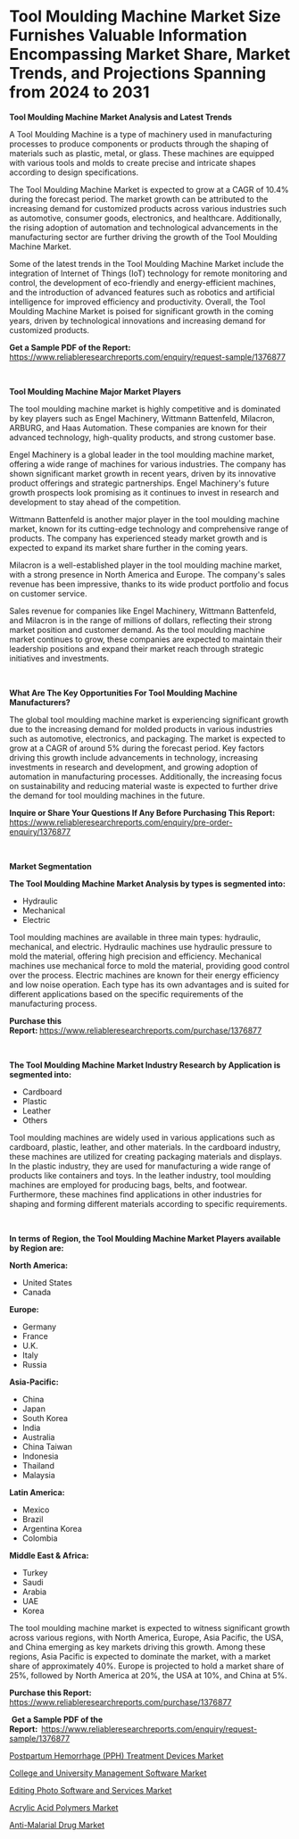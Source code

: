 <p><h1>Tool Moulding Machine Market Size Furnishes Valuable Information Encompassing Market Share, Market Trends, and Projections Spanning from 2024 to 2031</h1></p><p><strong>Tool Moulding Machine Market Analysis and Latest Trends</strong></p>
<p><p>A Tool Moulding Machine is a type of machinery used in manufacturing processes to produce components or products through the shaping of materials such as plastic, metal, or glass. These machines are equipped with various tools and molds to create precise and intricate shapes according to design specifications.</p><p>The Tool Moulding Machine Market is expected to grow at a CAGR of 10.4% during the forecast period. The market growth can be attributed to the increasing demand for customized products across various industries such as automotive, consumer goods, electronics, and healthcare. Additionally, the rising adoption of automation and technological advancements in the manufacturing sector are further driving the growth of the Tool Moulding Machine Market.</p><p>Some of the latest trends in the Tool Moulding Machine Market include the integration of Internet of Things (IoT) technology for remote monitoring and control, the development of eco-friendly and energy-efficient machines, and the introduction of advanced features such as robotics and artificial intelligence for improved efficiency and productivity. Overall, the Tool Moulding Machine Market is poised for significant growth in the coming years, driven by technological innovations and increasing demand for customized products.</p></p>
<p><strong>Get a Sample PDF of the Report:&nbsp;</strong> <a href="https://www.reliableresearchreports.com/enquiry/request-sample/1376877">https://www.reliableresearchreports.com/enquiry/request-sample/1376877</a></p>
<p>&nbsp;</p>
<p><strong>Tool Moulding Machine Major Market Players</strong></p>
<p><p>The tool moulding machine market is highly competitive and is dominated by key players such as Engel Machinery, Wittmann Battenfeld, Milacron, ARBURG, and Haas Automation. These companies are known for their advanced technology, high-quality products, and strong customer base.</p><p>Engel Machinery is a global leader in the tool moulding machine market, offering a wide range of machines for various industries. The company has shown significant market growth in recent years, driven by its innovative product offerings and strategic partnerships. Engel Machinery's future growth prospects look promising as it continues to invest in research and development to stay ahead of the competition.</p><p>Wittmann Battenfeld is another major player in the tool moulding machine market, known for its cutting-edge technology and comprehensive range of products. The company has experienced steady market growth and is expected to expand its market share further in the coming years.</p><p>Milacron is a well-established player in the tool moulding machine market, with a strong presence in North America and Europe. The company's sales revenue has been impressive, thanks to its wide product portfolio and focus on customer service.</p><p>Sales revenue for companies like Engel Machinery, Wittmann Battenfeld, and Milacron is in the range of millions of dollars, reflecting their strong market position and customer demand. As the tool moulding machine market continues to grow, these companies are expected to maintain their leadership positions and expand their market reach through strategic initiatives and investments.</p></p>
<p>&nbsp;</p>
<p><strong>What Are The Key Opportunities For Tool Moulding Machine Manufacturers?</strong></p>
<p><p>The global tool moulding machine market is experiencing significant growth due to the increasing demand for molded products in various industries such as automotive, electronics, and packaging. The market is expected to grow at a CAGR of around 5% during the forecast period. Key factors driving this growth include advancements in technology, increasing investments in research and development, and growing adoption of automation in manufacturing processes. Additionally, the increasing focus on sustainability and reducing material waste is expected to further drive the demand for tool moulding machines in the future.</p></p>
<p><strong>Inquire or Share Your Questions If Any Before Purchasing This Report:</strong> <a href="https://www.reliableresearchreports.com/enquiry/pre-order-enquiry/1376877">https://www.reliableresearchreports.com/enquiry/pre-order-enquiry/1376877</a></p>
<p>&nbsp;</p>
<p><strong>Market Segmentation</strong></p>
<p><strong>The Tool Moulding Machine Market Analysis by types is segmented into:</strong></p>
<p><ul><li>Hydraulic</li><li>Mechanical</li><li>Electric</li></ul></p>
<p><p>Tool moulding machines are available in three main types: hydraulic, mechanical, and electric. Hydraulic machines use hydraulic pressure to mold the material, offering high precision and efficiency. Mechanical machines use mechanical force to mold the material, providing good control over the process. Electric machines are known for their energy efficiency and low noise operation. Each type has its own advantages and is suited for different applications based on the specific requirements of the manufacturing process.</p></p>
<p><strong>Purchase this Report:&nbsp;</strong><a href="https://www.reliableresearchreports.com/purchase/1376877">https://www.reliableresearchreports.com/purchase/1376877</a></p>
<p>&nbsp;</p>
<p><strong>The Tool Moulding Machine Market Industry Research by Application is segmented into:</strong></p>
<p><ul><li>Cardboard</li><li>Plastic</li><li>Leather</li><li>Others</li></ul></p>
<p><p>Tool moulding machines are widely used in various applications such as cardboard, plastic, leather, and other materials. In the cardboard industry, these machines are utilized for creating packaging materials and displays. In the plastic industry, they are used for manufacturing a wide range of products like containers and toys. In the leather industry, tool moulding machines are employed for producing bags, belts, and footwear. Furthermore, these machines find applications in other industries for shaping and forming different materials according to specific requirements.</p></p>
<p>&nbsp;</p>
<p><strong>In terms of Region, the Tool Moulding Machine Market Players available by Region are:</strong></p>
<p>
    <p> <strong> North America: </strong>
        <ul>
            <li>United States</li>
            <li>Canada</li>
        </ul>
        </p> 
    <p> <strong> Europe: </strong>
        <ul>
            <li>Germany</li>
            <li>France</li>
            <li>U.K.</li>
            <li>Italy</li>
            <li>Russia</li>
        </ul>
        </p> 
    <p> <strong> Asia-Pacific: </strong>
        <ul>
            <li>China</li>
            <li>Japan</li>
            <li>South Korea</li>
            <li>India</li>
            <li>Australia</li>
            <li>China Taiwan</li>
            <li>Indonesia</li>
            <li>Thailand</li>
            <li>Malaysia</li>
        </ul>
        </p> 
    <p> <strong> Latin America: </strong>
        <ul>
            <li>Mexico</li>
            <li>Brazil</li>
            <li>Argentina Korea</li>
            <li>Colombia</li>
        </ul>
        </p> 
    <p> <strong> Middle East & Africa: </strong>
        <ul>
            <li>Turkey</li>
            <li>Saudi</li>
            <li>Arabia</li>
            <li>UAE</li>
            <li>Korea</li>
        </ul>
    </p>
    </p>
<p><p>The tool moulding machine market is expected to witness significant growth across various regions, with North America, Europe, Asia Pacific, the USA, and China emerging as key markets driving this growth. Among these regions, Asia Pacific is expected to dominate the market, with a market share of approximately 40%. Europe is projected to hold a market share of 25%, followed by North America at 20%, the USA at 10%, and China at 5%.</p></p>
<p><strong>Purchase this Report: </strong><a href="https://www.reliableresearchreports.com/purchase/1376877">https://www.reliableresearchreports.com/purchase/1376877</a></p>
<p>&nbsp;<strong>Get a Sample PDF of the Report:&nbsp;&nbsp;</strong><a href="https://www.reliableresearchreports.com/enquiry/request-sample/1376877">https://www.reliableresearchreports.com/enquiry/request-sample/1376877</a></p>
<p><strong></strong></p>
<p><p><a href="https://frill-swim-3cd.notion.site/Postpartum-Hemorrhage-PPH-Treatment-Devices-Market-with-the-goal-of-estimating-the-market-size-and-a9d4dab70689427f969e0117b435e4ff">Postpartum Hemorrhage (PPH) Treatment Devices Market</a></p><p><a href="https://github.com/biheemgalvinlouises6hokrh3h/Market-Research-Report-List-1/blob/main/college-and-university-management-software-market.md">College and University Management Software Market</a></p><p><a href="https://github.com/mabutironaldo/Market-Research-Report-List-3/blob/main/editing-photo-software-and-services-market.md">Editing Photo Software and Services Market</a></p><p><a href="https://view.publitas.com/reportprime-1/acrylic-acid-polymers-market-research-report-the-key-to-successful-business-strategy-forecasted-for-period-from-2024-2031/">Acrylic Acid Polymers Market</a></p><p><a href="https://meowing-lemming-dd3.notion.site/Anti-Malarial-Drug-Market-Size-Share-Trends-Analysis-Report-By-Application-Regional-Outlook-Com-d9e5f8a990dd4ecb8341f830b30d223d">Anti-Malarial Drug Market</a></p></p>